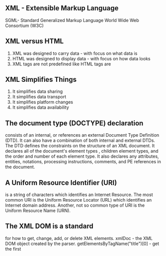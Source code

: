## XML - Extensible Markup Language
SGML- Standard Generalized Markup Language
World Wide Web Consortium (W3C)

## XML versus HTML
1)	XML was designed to carry data - with focus on what data is
2)	HTML was designed to display data - with focus on how data looks
3)  XML tags are not predefined like HTML tags are

## XML Simplifies Things
1)	It simplifies data sharing
2)	It simplifies data transport
3)  It simplifies platform changes
4)	It simplifies data availability

## The document type (DOCTYPE) declaration
consists of an internal, or references an external Document Type Definition (DTD). It can also have a combination of both internal and external DTDs. The DTD defines the constraints on the structure of an XML document. It declares all of the document's element types , children element types, and the order and number of each element type. It also declares any attributes, entities, notations, processing instructions, comments, and PE references in the document.

## A Uniform Resource Identifier (URI) 
is a string of characters which identifies an Internet Resource.
The most common URI is the Uniform Resource Locator (URL) which identifies an Internet domain address. Another, not so common type of URI is the Uniform Resource Name (URN).

## The XML DOM is a standard 
for how to get, change, add, or delete XML elements.
xmlDoc - the XML DOM object created by the parser.
getElementsByTagName("title")[0] - get the first <title> element
childNodes[0] - the first child of the <title> element (the text node)
nodeValue - the value of the node (the text itself)

## UTF-8 is the default character encoding for XML documents. 
A character in UTF8 can be from 1 to 4 bytes long. UTF-8 can represent any character in the Unicode standard. UTF-8 is backwards compatible with ASCII. UTF-8 is the preferred encoding for e-mail and web pages

## Shift JIS (Shift Japanese Industrial Standards) 
is a character encoding for the Japanese language,
